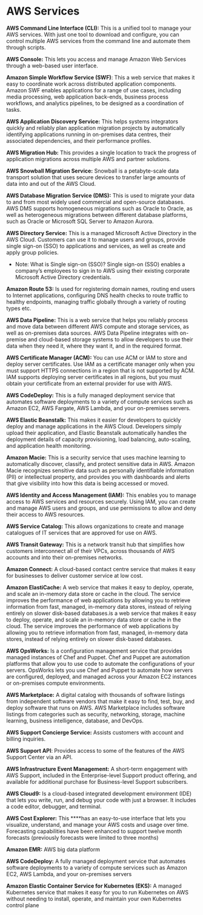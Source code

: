 # AWS Services

**AWS Command Line Interface \(CLI\):** This is a unified tool to manage your AWS services. With just one tool to download and configure, you can control multiple AWS services from the command line and automate them through scripts.

**AWS Console:** This lets you access and manage Amazon Web Services through a web-based user interface.

**Amazon Simple Workflow Service \(SWF\)**: This a web service that makes it easy to coordinate work across distributed application components. Amazon SWF enables applications for a range of use cases, including media processing, web application back-ends, business process workflows, and analytics pipelines, to be designed as a coordination of tasks.

**AWS Application Discovery Service:** This helps systems integrators quickly and reliably plan application migration projects by automatically identifying applications running in on-premises data centres, their associated dependencies, and their performance profiles.

**AWS Migration Hub:** This provides a single location to track the progress of application migrations across multiple AWS and partner solutions.

**AWS Snowball Migration Service:** Snowball is a petabyte-scale data transport solution that uses secure devices to transfer large amounts of data into and out of the AWS Cloud.

**AWS Database Migration Service \(DMS\):** This is used to migrate your data to and from most widely used commercial and open-source databases. AWS DMS supports homogeneous migrations such as Oracle to Oracle, as well as heterogeneous migrations between different database platforms, such as Oracle or Microsoft SQL Server to Amazon Aurora.

**AWS Directory Service:** This is a managed Microsoft Active Directory in the AWS Cloud. Customers can use it to manage users and groups, provide single sign-on \(SSO\) to applications and services, as well as create and apply group policies.

* Note: What is Single sign-on \(SSO\)? Single sign-on \(SSO\) enables a company’s employees to sign in to AWS using their existing corporate Microsoft Active Directory credentials.

**Amazon Route 53:** Is used for registering domain names, routing end users to Internet applications, configuring DNS health checks to route traffic to healthy endpoints, managing traffic globally through a variety of routing types etc.

**AWS Data Pipeline:** This is a web service that helps you reliably process and move data between different AWS compute and storage services, as well as on-premises data sources. AWS Data Pipeline integrates with on-premise and cloud-based storage systems to allow developers to use their data when they need it, where they want it, and in the required format.

**AWS Certificate Manager \(ACM\):** You can use ACM or IAM to store and deploy server certificates. Use IAM as a certificate manager only when you must support HTTPS connections in a region that is not supported by ACM. IAM supports deploying server certificates in all regions, but you must obtain your certificate from an external provider for use with AWS.

**AWS CodeDeploy:** This is a fully managed deployment service that automates software deployments to a variety of compute services such as Amazon EC2, AWS Fargate, AWS Lambda, and your on-premises servers.

**AWS Elastic Beanstalk:** This makes it easier for developers to quickly deploy and manage applications in the AWS Cloud. Developers simply upload their application, and Elastic Beanstalk automatically handles the deployment details of capacity provisioning, load balancing, auto-scaling, and application health monitoring.

**Amazon Macie:** This is a security service that uses machine learning to automatically discover, classify, and protect sensitive data in AWS. Amazon Macie recognizes sensitive data such as personally identifiable information \(PII\) or intellectual property, and provides you with dashboards and alerts that give visibility into how this data is being accessed or moved.

**AWS Identity and Access Management \(IAM\):** This enables you to manage access to AWS services and resources securely. Using IAM, you can create and manage AWS users and groups, and use permissions to allow and deny their access to AWS resources.

**AWS Service Catalog:** This allows organizations to create and manage catalogues of IT services that are approved for use on AWS.

**AWS Transit Gateway:** This is a network transit hub that simplifies how customers interconnect all of their VPCs, across thousands of AWS accounts and into their on-premises networks.

**Amazon Connect:** A cloud-based contact centre service that makes it easy for businesses to deliver customer service at low cost.

**Amazon ElastiCache:** A web service that makes it easy to deploy, operate, and scale an in-memory data store or cache in the cloud. The service improves the performance of web applications by allowing you to retrieve information from fast, managed, in-memory data stores, instead of relying entirely on slower disk-based databases.is a web service that makes it easy to deploy, operate, and scale an in-memory data store or cache in the cloud. The service improves the performance of web applications by allowing you to retrieve information from fast, managed, in-memory data stores, instead of relying entirely on slower disk-based databases.

**AWS OpsWorks:** Is a configuration management service that provides managed instances of Chef and Puppet. Chef and Puppet are automation platforms that allow you to use code to automate the configurations of your servers. OpsWorks lets you use Chef and Puppet to automate how servers are configured, deployed, and managed across your Amazon EC2 instances or on-premises compute environments.

**AWS Marketplace:** A digital catalog with thousands of software listings from independent software vendors that make it easy to find, test, buy, and deploy software that runs on AWS. AWS Marketplace includes software listings from categories such as security, networking, storage, machine learning, business intelligence, database, and DevOps.

**AWS Support Concierge Service:** Assists customers with account and billing inquiries.

**AWS Support API**:  Provides access to some of the features of the AWS Support Center via an API.

**AWS Infrastructure Event Management:**  A short-term engagement with AWS Support, included in the Enterprise-level Support product offering, and available for additional purchase for Business-level Support subscribers.

**AWS Cloud9:** Is a cloud-based integrated development environment \(IDE\) that lets you write, run, and debug your code with just a browser. It includes a code editor, debugger, and terminal.

**AWS Cost Explorer:** This ****has an easy-to-use interface that lets you visualize, understand, and manage your AWS costs and usage over time. Forecasting capabilities have been enhanced to support twelve month forecasts \(previously forecasts were limited to three months\)

**Amazon EMR:** AWS big data platform

**AWS CodeDeploy:** A fully managed deployment service that automates software deployments to a variety of compute services such as Amazon EC2, AWS Lambda, and your on-premises servers

**Amazon Elastic Container Service for Kubernetes \(EKS\):** A managed Kubernetes service that makes it easy for you to run Kubernetes on AWS without needing to install, operate, and maintain your own Kubernetes control plane

